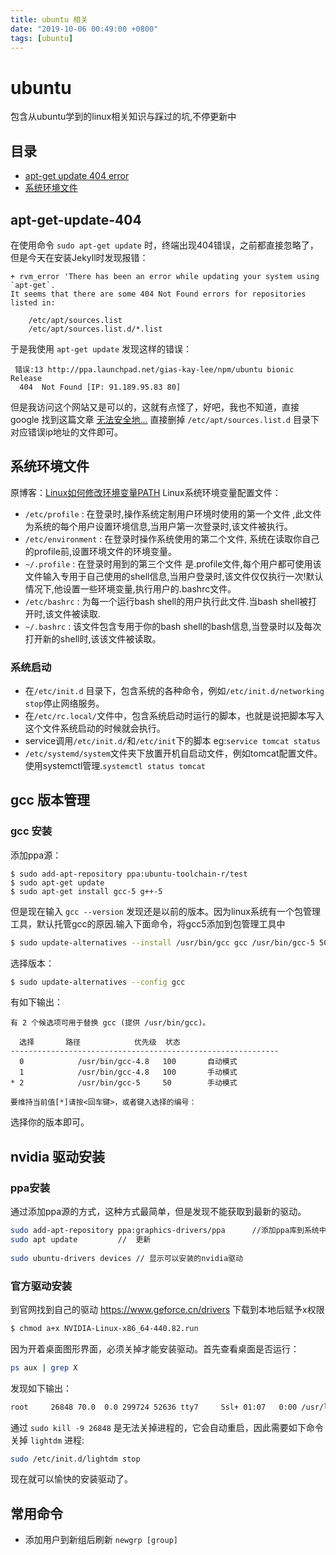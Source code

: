 ```yaml
---
title: ubuntu 相关
date: "2019-10-06 00:49:00 +0800"
tags: [ubuntu]
---
```


# ubuntu
包含从ubuntu学到的linux相关知识与踩过的坑,不停更新中
## 目录
* [apt-get update 404 error](#apt-get-update-404)
* [系统环境文件](#系统环境文件)

## apt-get-update-404

在使用命令 `sudo apt-get update` 时，终端出现404错误，之前都直接忽略了，但是今天在安装Jekyll时发现报错：
```
+ rvm_error 'There has been an error while updating your system using `apt-get`.
It seems that there are some 404 Not Found errors for repositories listed in:

    /etc/apt/sources.list
    /etc/apt/sources.list.d/*.list
```
于是我使用 `apt-get update` 发现这样的错误：
```
 错误:13 http://ppa.launchpad.net/gias-kay-lee/npm/ubuntu bionic Release
  404  Not Found [IP: 91.189.95.83 80]
```
但是我访问这个网站又是可以的，这就有点怪了，好吧，我也不知道，直接 google 找到这篇文章 [无法安全地...](https://blog.csdn.net/chenbetter1996/article/details/80255552) 直接删掉 `/etc/apt/sources.list.d` 目录下对应错误ip地址的文件即可。

## 系统环境文件
原博客：[Linux如何修改环境变量PATH](https://blog.csdn.net/gui951753/article/details/79166236)
Linux系统环境变量配置文件：
+ `/etc/profile` : 在登录时,操作系统定制用户环境时使用的第一个文件 ,此文件为系统的每个用户设置环境信息,当用户第一次登录时,该文件被执行。
+ `/etc/environment` : 在登录时操作系统使用的第二个文件, 系统在读取你自己的profile前,设置环境文件的环境变量。
+ `~/.profile` :  在登录时用到的第三个文件 是.profile文件,每个用户都可使用该文件输入专用于自己使用的shell信息,当用户登录时,该文件仅仅执行一次!默认情况下,他设置一些环境变量,执行用户的.bashrc文件。
+ `/etc/bashrc` : 为每一个运行bash shell的用户执行此文件.当bash shell被打开时,该文件被读取.
+ `~/.bashrc` : 该文件包含专用于你的bash shell的bash信息,当登录时以及每次打开新的shell时,该该文件被读取。

### 系统启动
+ 在`/etc/init.d` 目录下，包含系统的各种命令，例如`/etc/init.d/networking stop`停止网络服务。
+ 在`/etc/rc.local/`文件中，包含系统启动时运行的脚本，也就是说把脚本写入这个文件系统启动的时候就会执行。
+ service调用`/etc/init.d/`和`/etc/init`下的脚本 eg:`service tomcat status`
+ `/etc/systemd/system`文件夹下放置开机自启动文件，例如tomcat配置文件。使用systemctl管理.`systemctl status tomcat`
## gcc 版本管理

### gcc 安装
添加ppa源：
```
$ sudo add-apt-repository ppa:ubuntu-toolchain-r/test
$ sudo apt-get update
$ sudo apt-get install gcc-5 g++-5
```
但是现在输入 `gcc --version` 发现还是以前的版本。因为linux系统有一个包管理工具，默认托管gcc的原因.输入下面命令，将gcc5添加到包管理工具中
```bash
$ sudo update-alternatives --install /usr/bin/gcc gcc /usr/bin/gcc-5 50
```
选择版本：
```bash
$ sudo update-alternatives --config gcc
```
有如下输出：
```
有 2 个候选项可用于替换 gcc (提供 /usr/bin/gcc)。

  选择       路径            优先级  状态
------------------------------------------------------------
  0            /usr/bin/gcc-4.8   100       自动模式
  1            /usr/bin/gcc-4.8   100       手动模式
* 2            /usr/bin/gcc-5     50        手动模式

要维持当前值[*]请按<回车键>，或者键入选择的编号：
```
选择你的版本即可。

## nvidia 驱动安装
### ppa安装
通过添加ppa源的方式，这种方式最简单，但是发现不能获取到最新的驱动。
```bash
sudo add-apt-repository ppa:graphics-drivers/ppa      //添加ppa库到系统中
sudo apt update         //  更新
 
sudo ubuntu-drivers devices // 显示可以安装的nvidia驱动
```

### 官方驱动安装
到官网找到自己的驱动 https://www.geforce.cn/drivers
下载到本地后赋予x权限
```bash
$ chmod a+x NVIDIA-Linux-x86_64-440.82.run
```
因为开着桌面图形界面，必须关掉才能安装驱动。首先查看桌面是否运行：
```bash
ps aux | grep X
```
发现如下输出：
```bash
root     26848 70.0  0.0 299724 52636 tty7     Ssl+ 01:07   0:00 /usr/lib/xorg/Xorg -core :0 -seat seat0 -auth /var/run/lightdm/root/:0 -nolisten tcp vt7 -novtswitch
```
通过 `sudo kill -9 26848` 是无法关掉进程的，它会自动重启，因此需要如下命令关掉 `lightdm` 进程:
```bash
sudo /etc/init.d/lightdm stop
```
现在就可以愉快的安装驱动了。

## 常用命令

+ 添加用户到新组后刷新 `newgrp [group]`
